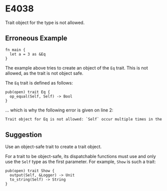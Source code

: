 # E4038

Trait object for the type is not allowed.

## Erroneous Example

```moonbit
fn main {
  let a = 3 as &Eq
}
```

The example above tries to create an object of the `Eq` trait.
This is not allowed, as the trait is not object safe.

The `Eq` trait is defined as follows:

```moonbit
pub(open) trait Eq {
  op_equal(Self, Self) -> Bool
}
```

... which is why the following error is given on line 2:

```default
Trait object for Eq is not allowed: `Self` occur multiple times in the type of method op_equal
```

## Suggestion

Use an object-safe trait to create a trait object.

For a trait to be object-safe, its dispatchable functions must use and only use the `Self`
type as the first parameter. For example, `Show` is such a trait:

```moonbit
pub(open) trait Show {
  output(Self, &Logger) -> Unit
  to_string(Self) -> String
}
```
